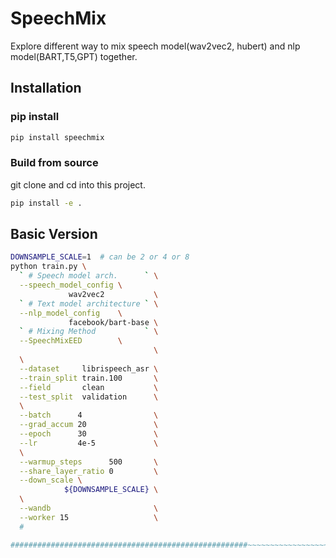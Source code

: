 # SpeechMix

Explore different way to mix speech model(wav2vec2, hubert) and nlp model(BART,T5,GPT) together.

## Installation

### pip install

```sh
pip install speechmix
```

### Build from source

git clone and cd into this project.

```sh
pip install -e .
```

## Basic Version

```sh
DOWNSAMPLE_SCALE=1  # can be 2 or 4 or 8
python train.py \
  ` # Speech model arch.      ` \
  --speech_model_config \
             wav2vec2           \
  ` # Text model architecture ` \
  --nlp_model_config    \
             facebook/bart-base \
  ` # Mixing Method           ` \
  --SpeechMixEED        \
                                \
  \
  --dataset     librispeech_asr \
  --train_split train.100       \
  --field       clean           \
  --test_split  validation      \
  \
  --batch      4                \
  --grad_accum 20               \
  --epoch      30               \
  --lr         4e-5             \
  \
  --warmup_steps      500       \
  --share_layer_ratio 0         \
  --down_scale \
            ${DOWNSAMPLE_SCALE} \
  \
  --wandb                       \
  --worker 15                   \
  #
```

```sh
#####################################################~~~~~~~~~~~~~~~~~~~~~~~~~~~
```
